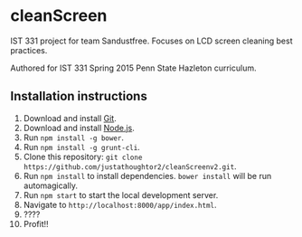 # cleanScreen
IST 331 project for team Sandustfree. Focuses on LCD screen cleaning best practices.

Authored for IST 331 Spring 2015 Penn State Hazleton curriculum.

## Installation instructions
1. Download and install [Git](http://git-scm.com/).
2. Download and install [Node.js](http://nodejs.org/).
3. Run `npm install -g bower`.
4. Run `npm install -g grunt-cli`.
5. Clone this repository: `git clone https://github.com/justathoughtor2/cleanScreenv2.git`.
6. Run `npm install` to install dependencies. `bower install` will be run automagically.
7. Run `npm start` to start the local development server.
8. Navigate to `http://localhost:8000/app/index.html`.
9. ????
10. Profit!!
